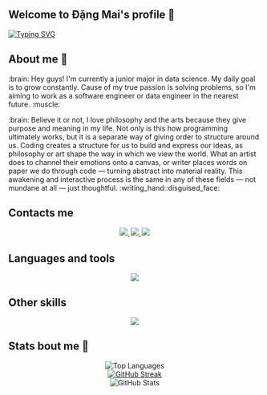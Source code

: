 ## Welcome to Đặng Mai's profile 👋
<a align = center href="https://git.io/typing-svg"><img src="https://readme-typing-svg.demolab.com?font=Helventica&weight=600&duration=5020&pause=1000&color=ece0d1&background=FFE5BD00&center=true&vCenter=true&width=435&lines=Hi+mates%2C+I'm+Hori-san+aka+%C4%90%E1%BA%B7ng+Mai" alt="Typing SVG" /></a>

## About me :speech_balloon:
<p>
:brain: Hey guys! I'm currently a junior major in data science. My daily goal is to grow constantly. 
Cause of my true passion is solving problems, so I'm aiming to work as a software engineer or data engineer in the nearest future. :muscle:
</p>
<p>
:brain: Believe it or not, I love philosophy and the arts because they give purpose and meaning in my life. Not only is this how programming ultimately works, but it is a separate way of giving order to structure around us. Coding creates a structure for us to build and express our ideas, as philosophy or art shape the way in which we view the world. What an artist does to channel their emotions onto a canvas, or writer places words on paper we do through code — turning abstract into material reality. This awakening and interactive process is the same in any of these fields — not mundane at all — just thoughtful. :writing_hand::disguised_face:
</p> 

## Contacts me 
<!-- Social icons section -->
<div id="badges" align="center" style="margin: 3px">
  <a style="margin: 1px" href="www.linkedin.com/in/maidang105">
    <img src="https://img.shields.io/badge/LinkedIn-blue?style=for-the-badge&logo=linkedin&logoColor=white"/>
  </a>
  <a style="margin: 1px" href="https://www.facebook.com/horifatbear/">
    <img src="https://img.shields.io/badge/Facebook-white?style=for-the-badge&logo=youtube&logoColor=blue"/>
  <a style="margin: 1px" href="mailto:dangphuongmai552004@gmail.com">
    <img src="https://img.shields.io/badge/gmail-%23D14836.svg?&style=for-the-badge&logo=gmail&logoColor=white&color=ec4135"/>
  </a>
</div>

  <!-- Skills icon section -->
## Languages and tools 
  <p align="center">
  <a href="https://skillicons.dev">
    <img src="https://skillicons.dev/icons?i=js,java,py,react,mongodb,mongodb" />
  </a>

## Other skills
  <p align="center">
  <a href="https://skillicons.dev">
    <img src="https://skillicons.dev/icons?i=ae,ai,ps" />
  </a>
    
## Stats bout me :raised_hands:

<div align="center">
  <img src="https://github-readme-stats.vercel.app/api/top-langs/?username=HoriDang10&layout=compact&theme=dark" alt="Top Languages" />
</div>



<div align="center">
  <a href="https://git.io/streak-stats">
    <img src="https://streak-stats.demolab.com?user=HoriDang10&theme=calm&mode=weekly" alt="GitHub Streak" />
  </a>
</div>

<div align="center">
  <picture>
    <source srcset="https://github-readme-stats.vercel.app/api?username=HoriDang10&show_icons=true&theme=dark" media="(prefers-color-scheme: dark)" />
    <source srcset="https://github-readme-stats.vercel.app/api?username=HoriDang10&show_icons=true" media="(prefers-color-scheme: light), (prefers-color-scheme: no-preference)" />
    <img src="https://github-readme-stats.vercel.app/api?username=HoriDang10&show_icons=true" alt="GitHub Stats" />
  </picture>
</div>

